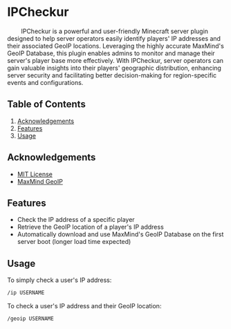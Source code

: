 # IPCheckur

&emsp; &emsp;IPCheckur is a powerful and user-friendly Minecraft server plugin designed to help server operators easily identify players' IP addresses and their associated GeoIP locations. Leveraging the highly accurate MaxMind's GeoIP Database, this plugin enables admins to monitor and manage their server's player base more effectively. With IPCheckur, server operators can gain valuable insights into their players' geographic distribution, enhancing server security and facilitating better decision-making for region-specific events and configurations.


## Table of Contents

1. [Acknowledgements](#acknowledgements)
2. [Features](#features)
3. [Usage](#usage)

## Acknowledgements

- [MIT License](https://github.com/AddictedCoins/IPCheckur/blob/main/LICENSE)
- [MaxMind GeoIP](https://www.maxmind.com/en/geoip2-services-and-databases)

## Features

- Check the IP address of a specific player
- Retrieve the GeoIP location of a player's IP address
- Automatically download and use MaxMind's GeoIP Database on the first server boot (longer load time expected)


## Usage

To simply check a user's IP address:

```bash
/ip USERNAME
```

To check a user's IP address and their GeoIP location:

```bash
/geoip USERNAME
```

